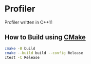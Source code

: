 # Profiler
Profiler written in C++11

## How to Build using [CMake](https://cmake.org/)

```bash
cmake -B build
cmake --build build --config Release
ctest -C Release
```
